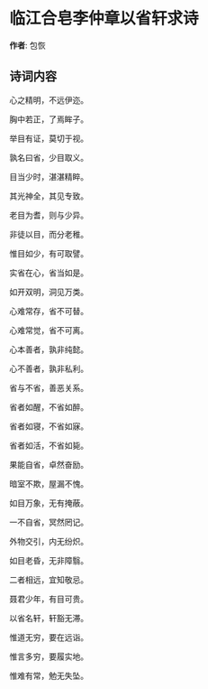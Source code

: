 # 临江合皂李仲章以省轩求诗

**作者**: 包恢

## 诗词内容

心之精明，不远伊迩。

胸中若正，了焉眸子。

举目有证，莫切于视。

孰名曰省，少目取义。

目当少时，湛湛精睟。

其光神全，其见专致。

老目为耆，则与少异。

非徒以目，而分老稚。

惟目如少，有可取譬。

实省在心，省当如是。

如开双明，洞见万类。

心难常存，省不可替。

心难常觉，省不可离。

心本善者，孰非纯懿。

心不善者，孰非私利。

省与不省，善恶关系。

省者如醒，不省如醉。

省者如寝，不省如寐。

省者如活，不省如毙。

果能自省，卓然奋励。

暗室不欺，屋漏不愧。

如目万象，无有掩蔽。

一不自省，冥然罔记。

外物交引，内无纷炽。

如目老昏，无非障翳。

二者相远，宜知敬忌。

聂君少年，有目可贵。

以省名轩，轩豁无滞。

惟道无穷，要在远诣。

惟言多穷，要履实地。

惟难有常，勉无失坠。

